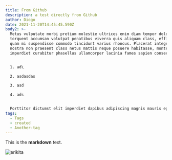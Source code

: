 ```yaml
---
title: From Github
description: a test directly from Github
author: Diogo
date: 2021-11-20T14:45:45.590Z
body2: >-
  Metus vulputate morbi pretium molestie ultrices enim diam tempor dolor,
  torquent accumsan volutpat penatibus viverra quis aliquam class, efficitur
  quam mi suspendisse commodo tincidunt varius rhoncus. Placerat integer ante
  nostra non praesent class netus mattis neque posuere habitasse, montes vitae
  imperdiet curabitur phasellus ullamcorper lacinia fames sapien consectetur. 


  1. ad\

  2. asdasdas

  3. asd

  4. ads


  Porttitor dictumst elit imperdiet dapibus adipiscing magnis mauris egestas praesent, penatibus lobortis sem litora sagittis habitant habitasse viverra ridiculus erat, dolor rhoncus placerat duis tempor felis vel nullam. Neque facilisi pellentesque nunc porta nibh taciti vivamus varius, fringilla montes ipsum dignissim phasellus conubia dolor urna diam, euismod vitae sodales nulla curae accumsan semper. Ut vel platea volutpat porta habitant molestie consequat maximus cursus, nulla quam facilisi turpis egestas a ullamcorper praesent aliquet, sapien scelerisque ad facilisis vestibulum bibendum dapibus finibus. Dictum porttitor interdum euismod hac volutpat risus viverra rhoncus, tortor metus tempus lacinia massa quam mus, mi eros nisl feugiat sed habitant non est, laoreet himenaeos habitasse posuere varius semper. Magnis nibh class scelerisque justo euismod potenti felis turpis, pellentesque posuere suscipit tristique dictumst elementum eleifend, conubia donec primis penatibus platea massa aliquam.
tags:
  - Tags
  - created
  - Another-tag
---
```

This is the **markdown** text.

![erikita](https://source.unsplash.com/random "erikita")